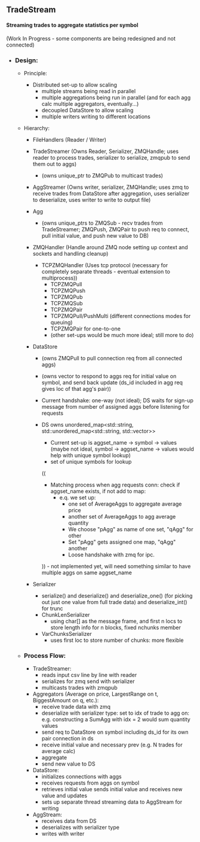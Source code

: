 ## TradeStream
#### Streaming trades to aggregate statistics per symbol

(Work In Progress - some components are being redesigned and not connected)

- ### Design:
  - Principle:
    - Distributed set-up to allow scaling
      - multiple streams being read in parallel
      - multiple aggregations being run in parallel (and for each agg calc multiple aggregators, eventually...)
      - decoupled DataStore to allow scaling
      - multiple writers writing to different locations
  
  - Hierarchy:
    - FileHandlers (Reader / Writer)
    - TradeStreamer (Owns Reader, Serializer, ZMQHandle; uses reader to process trades, serializer to serialize, zmqpub to send them out to aggs)
      - (owns unique_ptr to ZMQPub to multicast trades)
    - AggStreamer (Owns writer, serializer, ZMQHandle; uses zmq to receive trades from DataStore after aggregation, uses serializer to deserialize, uses writer to write to output file)
    - Agg
      - (owns unique_ptrs to ZMQSub - recv trades from TradeStreamer; ZMQPush, ZMQPair to push req to connect, pull initial value, and push new value to DB)
    - ZMQHandler (Handle around ZMQ node setting up context and sockets and handling cleanup)
      - TCPZMQHandler (Uses tcp protocol (necessary for completely separate threads - eventual extension to multiprocess))
        - TCPZMQPull
        - TCPZMQPush
        - TCPZMQPub
        - TCPZMQSub
        - TCPZMQPair
        - TCPZMQPull/PushMulti (different connections modes for queuing)
        - TCPZMQPair for one-to-one
        - (other set-ups would be much more ideal; still more to do)
    - DataStore
      - (owns ZMQPull to pull connection req from all connected aggs)
      - (owns vector<ZMQPair> to respond to aggs req for initial value on symbol, and send back update (ds_id included in agg req gives loc of that agg's pair))
      - Current handshake: one-way (not ideal); DS waits for sign-up message from number of assigned aggs before listening for requests
      - DS owns unordered_map<std::string, std::unordered_map<std::string, std::vector<long double>>>
        - Current set-up is aggset_name -> symbol -> values (maybe not ideal, symbol -> aggset_name -> values would help with unique symbol lookup)
        - set of unique symbols for lookup
        
        ((
        
        - Matching process when agg requests conn: check if aggset_name exists, if not add to map:
          - e.q. we set up:
            - one set of AverageAggs to aggregate average price
            - another set of AverageAggs to agg average quantity
            - We choose "pAgg" as name of one set, "qAgg" for other
            - Set "pAgg" gets assigned one map, "qAgg" another
            - Loose handshake with zmq for ipc.
            
        )) - not implemented yet, will need something similar to have multiple aggs on same aggset_name
        
    - Serializer
      - serialize() and deserialize() and deserialize_one() (for picking out just one value from full trade data) and deserialize_int() for trunc
      - ChunkLenSerializer
        - using char[] as the message frame, and first n locs to store length info for n blocks, fixed nchunks member
      - VarChunksSerializer
        - uses first loc to store number of chunks: more flexible

  - ### Process Flow:
    - TradeStreamer:
      - reads input csv line by line with reader
      - serializes for zmq send with serializer
      - multicasts trades with zmqpub
    - Aggregators (Average on price, LargestRange on t, BiggestAmount on q, etc.):
      - receive trade data with zmq
      - deserialize with serializer type: set to idx of trade to agg on: e.g. constructing a SumAgg with idx = 2 would sum quantity values
      - send req to DataStore on symbol including ds_id for its own pair connection in ds
      - receive initial value and necessary prev (e.g. N trades for average calc)
      - aggregate
      - send new value to DS
    - DataStore:
      - initializes connections with aggs
      - receives requests from aggs on symbol
      - retrieves initial value sends initial value and receives new value and updates
      - sets up separate thread streaming data to AggStream for writing
    - AggStream:
      - receives data from DS
      - deserializes with serializer type
      - writes with writer


                
